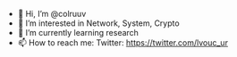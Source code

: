 - 👋 Hi, I’m @colruuv
- 👀 I’m interested in Network, System, Crypto
- 🌱 I’m currently learning research
- 📫 How to reach me:
Twitter: https://twitter.com/lvouc_ur

<!---
colruuv/colruuv is a ✨ special ✨ repository because its `README.md` (this file) appears on your GitHub profile.
You can click the Preview link to take a look at your changes.
--->
